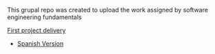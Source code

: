 This grupal repo was created to upload the work assigned by software engineering fundamentals

[First project delivery](https://github.com/Ozia112/Team-2-FSE-repo/tree/FIS-Project-Stage-1)

- [Spanish Version](https://github.com/Ozia112/Team-2-FSE-repo/tree/FIS-Project-Stage-1(Esp))
